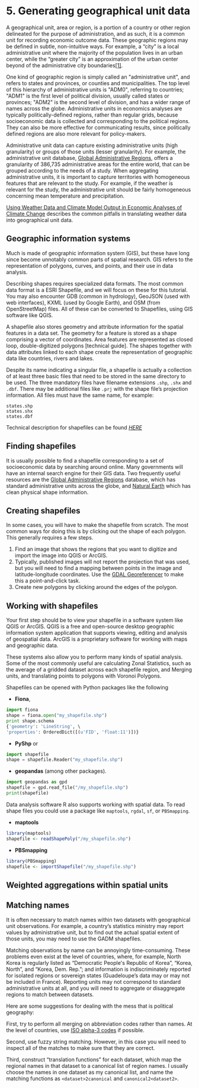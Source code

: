 # 5. Generating geographical unit data

A geographical unit, area or region, is a portion of a country or other region delineated for the purpose of administration, and as such, it is a common unit for recording economic outcome data.  These geographic regions may be defined in subtle, non-intuitive ways.  For example, a “city” is a local administrative unit where the majority of the population lives in an urban center, while the “greater city” is an approximation of the urban center beyond of the administrative city boundaries[[1]](https://ec.europa.eu/eurostat/web/cities/spatial-units).

One kind of geographic region is simply called an "administrative
unit", and refers to states and provinces, or counties and
municipalities. The top level of this hierarchy of administrative
units is "ADM0", referring to countries; "ADM1" is the first level of
political division, usually called states or provinces; "ADM2" is the
second level of division, and has a wider range of names across the
globe.
 Administrative units in economics analyses are typically politically-defined regions, rather than regular grids, because socioeconomic data is collected and corresponding to the political regions. They can also be more effective for communicating results, since politically defined regions are also more relevant for policy-makers.

 Administrative unit data can capture existing administrative units (high granularity) or groups of those units (lesser granularity). For example, the administrative unit database, [Global Administrative Regions](https://gadm.org), offers a granularity of 386,735 administrative areas for the entire world, that can be grouped according to the needs of a study.
When aggregating administrative units, it is important to capture
territories with homogeneous features that are relevant to the
study. For example, if the weather is relevant for the study, the
administrative unit should be fairly homogeneous concerning mean temperature and precipitation.

[Using Weather Data and Climate Model Output in Economic Analyses of Climate Change](https://academic.oup.com/reep/article/7/2/181/1522753) describes
the common pitfalls in translating weather data into geographical unit data.

## Geographic information systems

Much is made of geographic information system (GIS), but these have
long since become unnotably common parts of spatial research. GIS
refers to the representation of polygons, curves, and points, and
their use in data analysis.

Describing shapes requires specialized data formats. The most common
data format is a ESRI Shapefile, and we will focus on these for this
tutorial. You may also encounter GDB (common in hydrology), GeoJSON
(used with web interfaces), KXML (used by Google Earth), and OSM (from
OpenStreetMap) files. All of these can be converted to Shapefiles,
using GIS software like QGIS.

A shapefile also stores geometry and attribute information for the spatial features in a data set. The geometry for a feature is stored as a shape comprising a vector of coordinates. Area features are represented as closed loop, double-digitized polygons [technical guide]. The shapes together with data attributes linked to each shape create the representation of geographic data like countries, rivers and lakes.

Despite its name indicating a singular file, a shapefile is actually a collection of at least three basic files that need to be stored in the same directory to be used. The three mandatory files have filename extensions `.shp`, `.shx` and `.dbf`. There may be additional files like `.prj` with the shape file’s projection information. All files must have the same name, for example:

```
states.shp
states.shx
states.dbf
```

Technical description for shapefiles can be found [*HERE*](https://www.esri.com/library/whitepapers/pdfs/shapefile.pdf)

## Finding shapefiles

It is usually possible to find a shapefile corresponding to a set of
socioeconomic data by searching around online. Many governments will
have an internal search engine for their GIS data. Two frequently
useful resources are
the [Global Administrative Regions](https://gadm.org) database, which
has standard administrative units across the globe,
and [Natural Earth](http://www.naturalearthdata.com/) which has
clean physical shape information.

## Creating shapefiles

In some cases, you will have to make the shapefile from scratch. The
most common ways for doing this is by clicking out the shape of each
polygon. This generally requires a few steps.

1. Find an image that shows the regions that you want to digitize and
   import the image into QGIS or ArcGIS.
2. Typically, published images will not report the projection that was
   used, but you will need to find a mapping between points in the
   image and latitude-longitude coordinates. Use
   the
   [GDAL Georeferencer](https://www.qgistutorials.com/en/docs/georeferencing_basics.html) to
   make this a point-and-click task.
3. Create new polygons by clicking around the edges of the polygon.

## Working with shapefiles

Your first step should be to view your shapefile in a software system
like QGIS or ArcGIS.
QGIS is a free and open-source desktop geographic information system application that supports viewing, editing and analysis of geospatial data. ArcGIS is a proprietary software for working with maps and geographic data.

These systems also allow you to perform many kinds of spatial
analysis. Some of the most commonly useful are calculating Zonal
Statistics, such as the average of a gridded dataset across each
shapefile region, and Merging units, and translating points to
polygons with Voronoi Polygons.

 Shapefiles can be opened with Python packages like the following

- **Fiona**,

```python
import fiona
shape = fiona.open("my_shapefile.shp")
print shape.schema
{'geometry': 'LineString', \ 
'properties': OrderedDict([(u'FID', 'float:11')])}
```

- **PyShp** or

```python
import shapefile
shape = shapefile.Reader("my_shapefile.shp")
```

- **geopandas** (among other packages).

```python
import geopandas as gpd
shapefile = gpd.read_file("/my_shapefile.shp")
print(shapefile)
```

Data analysis software R also supports working with spatial data. To
read shape files you could use a package like `maptools`,  `rgdal`,
`sf`, or `PBSmapping`.

- **maptools**
```R
library(maptools)
shapefile <- readShapePoly("/my_shapefile.shp")
```

- **PBSmapping**
```R
library(PBSmapping)
shapefile <- importShapefile("/my_shapefile.shp")
```

## Weighted aggregations within spatial units

## Matching names

It is often necessary to match names within two datasets with geographical unit observations. For example, a country’s statistics ministry may report values by administrative unit, but to find out the actual spatial extent of those units, you may need to use the GADM shapefiles.

Matching observations by name can be annoyingly time-consuming. These problems even exist at the level of countries, where, for example, North Korea is regularly listed as “Democratic People's Republic of Korea”, “Korea, North”, and “Korea, Dem. Rep.”; and information is indiscriminately reported for isolated regions or sovereign states (Guadeloupe’s data may or may not be included in France). Reporting units may not correspond to standard administrative units at all, and you will need to aggregate or disaggregate regions to match between datasets.

Here are some suggestions for dealing with the mess that is political geography:

First, try to perform all merging on abbreviation codes rather than names. At the level of countries, use [ISO alpha-3 codes](https://www.nationsonline.org/oneworld/country_code_list.htm) if possible.

Second, use fuzzy string matching. However, in this case you will need to inspect all of the matches to make sure that they are correct.

Third, construct “translation functions” for each dataset, which map the regional names in that dataset to a canonical list of region names. I usually choose the names in one dataset as my canonical list, and name the matching functions as `<dataset>2canonical` and `canonical2<dataset2>`.


